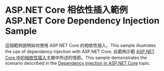 # <a name="aspnet-core-dependency-injection-sample"></a><span data-ttu-id="175ae-101">ASP.NET Core 相依性插入範例</span><span class="sxs-lookup"><span data-stu-id="175ae-101">ASP.NET Core Dependency Injection Sample</span></span>

<span data-ttu-id="175ae-102">這個範例說明如何使用 ASP.NET Core 的相依性插入。</span><span class="sxs-lookup"><span data-stu-id="175ae-102">This sample illustrates the use of dependency injection with ASP.NET Core.</span></span> <span data-ttu-id="175ae-103">此範例示範 [ASP.NET Core 中的相依性插入](https://docs.microsoft.com/aspnet/core/fundamentals/dependency-injection)主題中所述的情節。</span><span class="sxs-lookup"><span data-stu-id="175ae-103">This sample demonstrates the scenario described in the [Dependency injection in ASP.NET Core](https://docs.microsoft.com/aspnet/core/fundamentals/dependency-injection) topic.</span></span>
